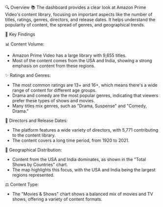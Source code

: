 🔍 Overview 📚 
The dashboard provides a clear look at Amazon Prime Video's content library, focusing on important aspects like the number of titles, ratings, genres, directors, and release dates. It helps understand the popularity of content, the spread of genres, and geographical trends.

🔑 Key Findings

📊 Content Volume:
- Amazon Prime Video has a large library with 9,655 titles.
- Most of the content comes from the USA and India, showing a strong emphasis on content from these regions.

✨ Ratings and Genres:
- The most common ratings are 13+ and 16+, which means there's a wide range of content for different age groups.
- Drama and comedy are the most popular genres, indicating that viewers prefer these types of shows and movies.
- Many titles mix genres, such as "Drama, Suspense" and "Comedy, Drama."

🎥 Directors and Release Dates:
- The platform features a wide variety of directors, with 5,771 contributing to the content library.
- The content covers a long time period, from 1920 to 2021.

📍 Geographical Distribution:
- Content from the USA and India dominates, as shown in the "Total Shows by Countries" chart.
- The map highlights this focus, with the USA and India being the largest regions represented.

⚖ Content Type:
- The "Movies & Shows" chart shows a balanced mix of movies and TV shows, offering a variety of content formats.
